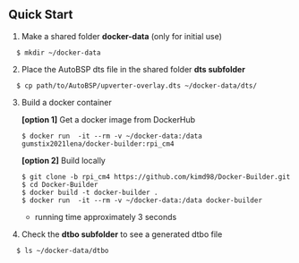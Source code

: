 ## Quick Start 
1. Make a shared folder **docker-data** (only for initial use)
```
  $ mkdir ~/docker-data
```
2. Place the AutoBSP dts file in the shared folder **dts subfolder**
```
  $ cp path/to/AutoBSP/upverter-overlay.dts ~/docker-data/dts/
```
3. Build a docker container

   **[option 1]** Get a docker image from DockerHub
    ```
    $ docker run  -it --rm -v ~/docker-data:/data gumstix2021lena/docker-builder:rpi_cm4
    ```

   **[option 2]** Build locally
    ```
    $ git clone -b rpi_cm4 https://github.com/kimd98/Docker-Builder.git
    $ cd Docker-Builder
    $ docker build -t docker-builder .
    $ docker run  -it --rm -v ~/docker-data:/data docker-builder
    ```
    - running time approximately 3 seconds

4. Check the **dtbo subfolder** to see a generated dtbo file
```
  $ ls ~/docker-data/dtbo
```
